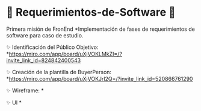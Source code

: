 # :rocket: Requerimientos-de-Software :rocket:
Primera misión de FronEnd
*Implementación de fases de requerimientos de software para caso de estudio. 

:sparkles: Identificación del Público Objetivo:
*https://miro.com/app/board/uXjVOKLMkZI=/?invite_link_id=824842400543

:sparkles: Creación de la plantilla de BuyerPerson:
*https://miro.com/app/board/uXjVOKJrl2Q=/?invite_link_id=520866761290

:sparkles: Wireframe:
*

:sparkles: UI
*
